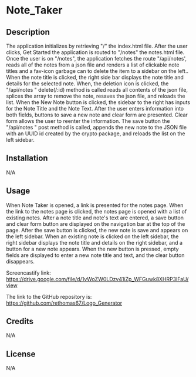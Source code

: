 # Note_Taker

## Description

The application initializes by retrieving "/" the index.html file. After the user clicks, Get Started the application is routed to "/notes" the notes.html file. Once the user is on "/notes", the application fetches the route "/api/notes', reads all of the notes from a json file and renders a list of clickable note titles and a fav-icon garbage can to delete the item to a sidebar on the left.. When the note title is clicked, the right side bar displays the note title and details for the selected note. When, the deletion icon is clicked, the "/api/notes " delete(/:id) method is called reads all contents of the json file, splices the array to remove the note, resaves the json file, and reloads the list. When the New Note button is clicked, the sidebar to the right has inputs for the Note Title and the Note Text. After the user enters information into both fields, buttons to save a new note and clear form are presented. Clear form allows the user to reenter the information. The save button the "/api/notes " post method is called, appends the new note to the JSON file with an UUID id created by the crypto package, and reloads the list on the left sidebar.

## Installation

N/A

## Usage

When Note Taker is opened, a link is presented for the notes page. When the link to the notes page is clicked, the notes page is opened with a list of existing notes. After a note title and note's text are entered, a save button and clear form button are displayed on the navigation bar at the top of the page. After the save button is clicked, the new note is save and appears on the left sidebar. When an existing note is clicked on the left sidebar, the right sidebar displays the note title and details on the right sidebar, and a button for a new note appears. When the new button is pressed, empty fields are displayed to enter a new note title and text, and the clear button disappears.

Screencastify link:
https://drive.google.com/file/d/1vWoZW0LDzv41iZp_WFGuwk8XHRP3lFaU/view

The link to the GitHub repository is:
https://github.com/rethomas67/Logo_Generator

## Credits

N/A

## License

N/A
